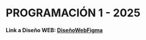# PROGRAMACIÓN 1 - 2025

#### Link a Diseño WEB: [DiseñoWebFigma](https://www.figma.com/design/rFjr5ZyTkEiddQ1mGO6P2M/Programacion1?node-id=0-1&t=Q0F9pt3WOmmFsrf8-1)
